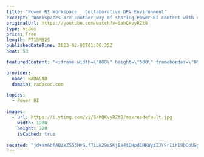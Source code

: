 ```yaml
---
title: "Power BI Workspace   Collaborative DEV Environment"
excerpt: "Workspaces are another way of sharing Power BI content with other people. The benefit of this sharing approach is that you can share content with a group of people and create a collaborative development environment where everyone can access it. In this article and video, I get you through sharing with"
originalUrl: https://youtube.com/watch?v=6ahQKvyRZt8
type: video
price: Free
length: PT15M52S
publishedDateTime: 2023-02-02T01:06:35Z
heat: 53

featuredContent: "<iframe width=\"800\" height=\"500\" frameborder=\"0\" src=\"https://www.youtube.com/embed/6ahQKvyRZt8\" allow=\"accelerometer; autoplay; encrypted-media; gyroscope; picture-in-picture\" allowfullscreen></iframe>"

provider:
  name: RADACAD
  domain: radacad.com

topics:
  - Power BI

images:
  - url: https://i.ytimg.com/vi/6ahQKvyRZt8/maxresdefault.jpg
    width: 1280
    height: 720
    isCached: true

secured: "jd+anAbfAQzkZS55HvGLf7iLk29aSKjEa4tDHpd1RKWyzIJY9rIir19bCoUGgcqVVYeZAg6MDK65AbrH2A8YmB1SEJUIQZyxtM9GN+AXrXcV5CAMLt8fri+3oPLBBRaFTvngzTsPVwRkCCm3fsjZixMmX0gM8eOVf9N3ofOpZwqV59DxcGYBEBimpDBKePcoXnuov0oDwm83bUC4zE2ZnZvxyC9LcChrzs0lBYv5/+pyv9kO4ffnJCTqIJR+mX80Ii3IA11T5G10mGBXA/iHdh1ut3WVnz06rf6I+g8+jki+99RTAAkFYKWsdtXrk5tOIyUKT1n6B56bYvGGb5BCQZLv22Agfr6iA1svN6xH9UovsbO5CdzJ5T7GP3d4zaq2g4tt/w0nVnxBTJfWCprBSCtRiXRGx/esgWOqQs41dIc=;v4GMaZNX8JUqHXAAAAPU9w=="
---
```


